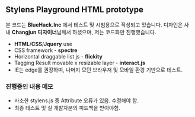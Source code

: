 ## Stylens Playground HTML prototype

본 코드는 **BlueHack.Inc** 에서 테스트 및 시범용으로 작성되고 있습니다.
디자인은 사내 **Changjun 디자이너**님께서 하셨으며, 저는 코드화만 진행했습니다.


-   **HTML**/**CSS**/**Jquery** use
-   CSS framework - **spectre**
-   Horizontal draggable list js - **flickity**
-   Tagging Result movable x resizable layer - **interact.js**
-   IE는 edge를 권장하며, 나머지 모던 브라우저 및 모바일 환경 기반으로 테스트.


### 진행중인 내용 메모

-   사소한 stylens.js 중 Attribute 오류가 있음. 수정해야 함.
-   최종 테스트 및 실 개발자분의 피드백을 받아야함.